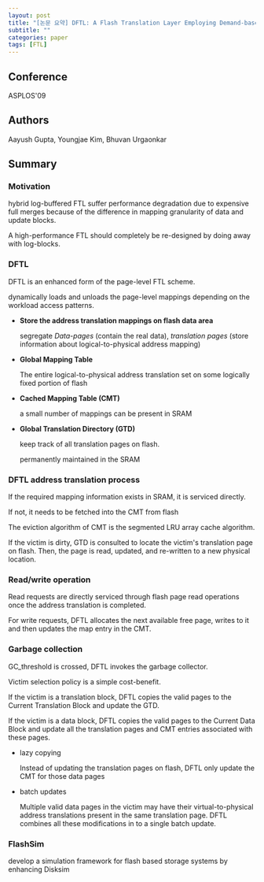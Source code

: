 ```yaml
---
layout: post
title: "[논문 요약] DFTL: A Flash Translation Layer Employing Demand-based Selective Caching of Page-level Address Mappings"
subtitle: ""
categories: paper
tags: [FTL]
---
```


## Conference

ASPLOS'09

## Authors

Aayush Gupta, Youngjae Kim, Bhuvan Urgaonkar

## Summary

### Motivation

hybrid log-buffered FTL suffer performance degradation due to expensive full merges because of the difference in mapping granularity of data and update blocks.

A high-performance FTL should completely be re-designed by doing away with log-blocks.

### DFTL

DFTL is an enhanced form of the page-level FTL scheme.

dynamically loads and unloads the page-level mappings depending on the workload access patterns.

- **Store the address translation mappings on flash data area**
    
    segregate *Data-pages* (contain the real data), *translation pages* (store information about logical-to-physical address mapping)
    
- **Global Mapping Table**
    
    The entire logical-to-physical address translation set on some logically fixed portion of flash
    
- **Cached Mapping Table (CMT)**
    
    a small number of mappings can be present in SRAM
    
- **Global Translation Directory (GTD)**
    
    keep track of all translation pages on flash.
    
    permanently maintained in the SRAM
    

### DFTL address translation process

If the required mapping information exists in SRAM, it is serviced directly.

If not, it needs to be fetched into the CMT from flash

The eviction algorithm of CMT is the segmented LRU array cache algorithm.

If the victim is dirty, GTD is consulted to locate the victim's translation page on flash. Then, the page is read, updated, and re-written to a new physical location.

### Read/write operation

Read requests are directly serviced through flash page read operations once the address translation is completed.

For write requests, DFTL allocates the next available free page, writes to it and then updates the map entry in the CMT.

### Garbage collection

GC_threshold is crossed, DFTL invokes the garbage collector.

Victim selection policy is a simple cost-benefit.

If the victim is a translation block, DFTL copies the valid pages to the Current Translation Block and update the GTD.

If the victim is a data block, DFTL copies the valid pages to the Current Data Block and update all the translation pages and CMT entries associated with these pages.

- lazy copying
    
    Instead of updating the translation pages on flash, DFTL only update the CMT for those data pages
    
- batch updates
    
    Multiple valid data pages in the victim may have their virtual-to-physical address translations present in the same translation page. DFTL combines all these modifications in to a single batch update.
    

### FlashSim

develop a simulation framework for flash based storage systems by enhancing Disksim
